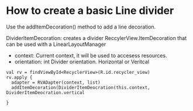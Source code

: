 # How to create a basic Line divider
Use the addItemDecoration() method to add a line decoration. 


DividerItemDecoration: creates a divider ReccylerView.ItemDecoration that can be used with a LinearLayoutManager
- context: Current context, it will be used to accesess resources. 
- orientation: int Divider orientation. Horizontal or Veritcal
```
val rv = findViewById<RecyclerView>(R.id.recycler_view)
rv.apply {
  adapter = RVADapter(context, list)
  addItemDecoration(DividerItemDeocration(this.context, DividerItemDeocration.vertical 
 
}
```



